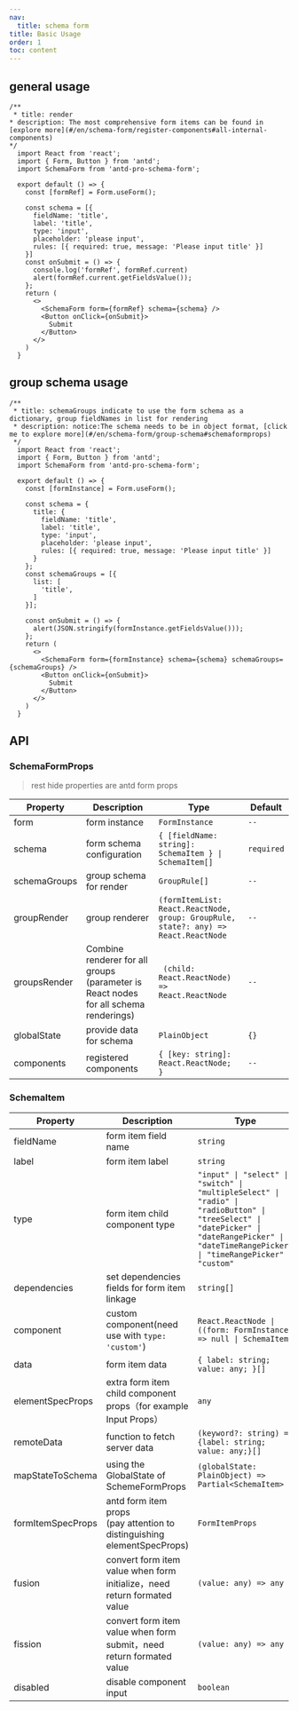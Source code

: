 ```yaml
---
nav:
  title: schema form
title: Basic Usage
order: 1
toc: content
---
```


## general usage

```tsx
/**
 * title: render
* description: The most comprehensive form items can be found in [explore more](#/en/schema-form/register-components#all-internal-components)
*/
  import React from 'react';
  import { Form, Button } from 'antd';
  import SchemaForm from 'antd-pro-schema-form';

  export default () => {
    const [formRef] = Form.useForm();

    const schema = [{
      fieldName: 'title',
      label: 'title',
      type: 'input',
      placeholder: 'please input',
      rules: [{ required: true, message: 'Please input title' }]
    }]
    const onSubmit = () => {
      console.log('formRef', formRef.current)
      alert(formRef.current.getFieldsValue());
    };
    return (
      <>
        <SchemaForm form={formRef} schema={schema} />
        <Button onClick={onSubmit}>
          Submit
        </Button>
      </>
    )
  }
```

## group schema usage

```tsx
/**
 * title: schemaGroups indicate to use the form schema as a dictionary, group fieldNames in list for rendering
 * description: notice:The schema needs to be in object format, [click me to explore more](#/en/schema-form/group-schema#schemaformprops)
 */
  import React from 'react';
  import { Form, Button } from 'antd';
  import SchemaForm from 'antd-pro-schema-form';

  export default () => {
    const [formInstance] = Form.useForm();

    const schema = {
      title: {
        fieldName: 'title',
        label: 'title',
        type: 'input',
        placeholder: 'please input',
        rules: [{ required: true, message: 'Please input title' }]
      }
    };
    const schemaGroups = [{
      list: [
        'title',
      ]
    }];

    const onSubmit = () => {
      alert(JSON.stringify(formInstance.getFieldsValue()));
    };
    return (
      <>
        <SchemaForm form={formInstance} schema={schema} schemaGroups={schemaGroups} />
        <Button onClick={onSubmit}>
          Submit
        </Button>
      </>
    )
  }
```

## API
### SchemaFormProps
> rest hide properties are antd form props

| Property | Description | Type | Default |
| --- | --- | --- | --- |
| form | form instance | `FormInstance` | `--` |
| schema | form schema configuration | `{ [fieldName: string]: SchemaItem } \| SchemaItem[]` | `required` |
| schemaGroups | group schema for render | `GroupRule[]` | `--` |
| groupRender | group renderer | `(formItemList: React.ReactNode, group: GroupRule, state?: any) => React.ReactNode` | `--` |
| groupsRender | Combine renderer for all groups (parameter is React nodes for all schema renderings) | ` (child: React.ReactNode) => React.ReactNode` | `--` |
| globalState | provide data for schema | `PlainObject` | `{}` |
| components | registered components | `{ [key: string]: React.ReactNode; }` | `--` |

### SchemaItem
| Property | Description | Type | Default |
| --- | --- | --- | --- |
| fieldName | form item field name | `string` | `--` |
| label | form item label | `string` | `--` |
| type | form item child component type | `"input" \| "select" \| "switch" \| "multipleSelect" \| "radio" \| "radioButton" \| "treeSelect" \| "datePicker" \| "dateRangePicker" \| "dateTimeRangePicker" \| "timeRangePicker" \| "custom"` | `--` |
| dependencies | set dependencies fields for form item linkage | `string[]` | `--` |
| component | custom component(need use with `type: 'custom'`) | `React.ReactNode \| ((form: FormInstance) => null \| SchemaItem)` | `(required)` |
| data | form item data | `{ label: string; value: any; }[]` | `--` |
| elementSpecProps | extra form item child component props（for example Input Props） | `any` | `--` |
| remoteData | function to fetch server data | `(keyword?: string) => {label: string; value: any;}[]` | `--` |
| mapStateToSchema | using the GlobalState of SchemeFormProps | `(globalState: PlainObject) => Partial<SchemaItem>` | `--` |
| formItemSpecProps | antd form item props<br />(pay attention to distinguishing elementSpecProps) | `FormItemProps` | `--` |
| fusion | convert form item value when form initialize，need return formated value | `(value: any) => any` | `--` |
| fission | convert form item value when form submit，need return formated value | `(value: any) => any` | `--` |
| disabled | disable component input | `boolean` | `false` |